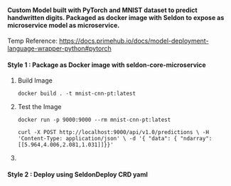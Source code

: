 #### Custom Model built with PyTorch and MNIST dataset to predict handwritten digits. Packaged as docker image with Seldon to expose as microservice model as microservice.

Temp Reference: https://docs.primehub.io/docs/model-deployment-language-wrapper-python#pytorch

#### Style 1 : Package as Docker image with seldon-core-microservice
1) Build Image
   
    `docker build . -t mnist-cnn-pt:latest`

2) Test the Image
    
    `docker run -p 9000:9000 --rm mnist-cnn-pt:latest`

    `curl -X POST http://localhost:9000/api/v1.0/predictions \
    -H 'Content-Type: application/json' \
    -d '{ "data": { "ndarray": [[5.964,4.006,2.081,1.031]]}}'`

3) 

#### Style 2 : Deploy using SeldonDeploy CRD yaml
